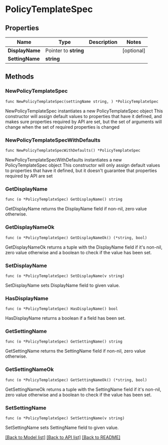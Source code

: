 # PolicyTemplateSpec

## Properties

Name | Type | Description | Notes
------------ | ------------- | ------------- | -------------
**DisplayName** | Pointer to **string** |  | [optional] 
**SettingName** | **string** |  | 

## Methods

### NewPolicyTemplateSpec

`func NewPolicyTemplateSpec(settingName string, ) *PolicyTemplateSpec`

NewPolicyTemplateSpec instantiates a new PolicyTemplateSpec object
This constructor will assign default values to properties that have it defined,
and makes sure properties required by API are set, but the set of arguments
will change when the set of required properties is changed

### NewPolicyTemplateSpecWithDefaults

`func NewPolicyTemplateSpecWithDefaults() *PolicyTemplateSpec`

NewPolicyTemplateSpecWithDefaults instantiates a new PolicyTemplateSpec object
This constructor will only assign default values to properties that have it defined,
but it doesn't guarantee that properties required by API are set

### GetDisplayName

`func (o *PolicyTemplateSpec) GetDisplayName() string`

GetDisplayName returns the DisplayName field if non-nil, zero value otherwise.

### GetDisplayNameOk

`func (o *PolicyTemplateSpec) GetDisplayNameOk() (*string, bool)`

GetDisplayNameOk returns a tuple with the DisplayName field if it's non-nil, zero value otherwise
and a boolean to check if the value has been set.

### SetDisplayName

`func (o *PolicyTemplateSpec) SetDisplayName(v string)`

SetDisplayName sets DisplayName field to given value.

### HasDisplayName

`func (o *PolicyTemplateSpec) HasDisplayName() bool`

HasDisplayName returns a boolean if a field has been set.

### GetSettingName

`func (o *PolicyTemplateSpec) GetSettingName() string`

GetSettingName returns the SettingName field if non-nil, zero value otherwise.

### GetSettingNameOk

`func (o *PolicyTemplateSpec) GetSettingNameOk() (*string, bool)`

GetSettingNameOk returns a tuple with the SettingName field if it's non-nil, zero value otherwise
and a boolean to check if the value has been set.

### SetSettingName

`func (o *PolicyTemplateSpec) SetSettingName(v string)`

SetSettingName sets SettingName field to given value.



[[Back to Model list]](../README.md#documentation-for-models) [[Back to API list]](../README.md#documentation-for-api-endpoints) [[Back to README]](../README.md)


